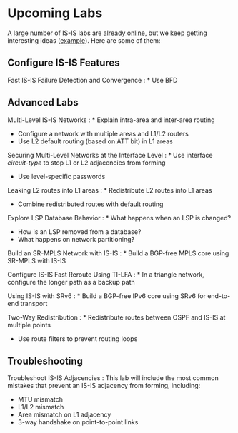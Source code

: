 # Upcoming Labs

A large number of IS-IS labs are [already online](index.md), but we keep getting interesting ideas ([example](https://github.com/bgplab/isis/issues/4)). Here are some of them:

## Configure IS-IS Features

Fast IS-IS Failure Detection and Convergence
: * Use BFD

## Advanced Labs

Multi-Level IS-IS Networks
: * Explain intra-area and inter-area routing
  * Configure a network with multiple areas and L1/L2 routers
  * Use L2 default routing (based on ATT bit) in L1 areas

Securing Multi-Level Networks at the Interface Level
: * Use interface *circuit-type* to stop L1 or L2 adjacencies from forming
  * Use level-specific passwords

Leaking L2 routes into L1 areas
: * Redistribute L2 routes into L1 areas
  * Combine redistributed routes with default routing

Explore LSP Database Behavior
: * What happens when an LSP is changed?
  * How is an LSP removed from a database?
  * What happens on network partitioning?

Build an SR-MPLS Network with IS-IS
: * Build a BGP-free MPLS core using SR-MPLS with IS-IS

Configure IS-IS Fast Reroute Using TI-LFA
: * In a triangle network, configure the longer path as a backup path

Using IS-IS with SRv6
: * Build a BGP-free IPv6 core using SRv6 for end-to-end transport

Two-Way Redistribution
: * Redistribute routes between OSPF and IS-IS at multiple points
  * Use route filters to prevent routing loops

## Troubleshooting

Troubleshoot IS-IS Adjacencies
: This lab will include the most common mistakes that prevent an IS-IS adjacency from forming, including:

  * MTU mismatch
  * L1/L2 mismatch
  * Area mismatch on L1 adjacency
  * 3-way handshake on point-to-point links

